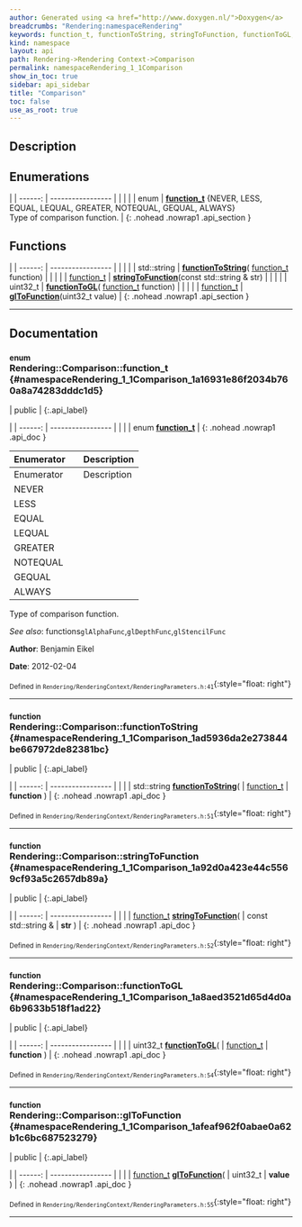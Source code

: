 ```yaml
---
author: Generated using <a href="http://www.doxygen.nl/">Doxygen</a>
breadcrumbs: "Rendering:namespaceRendering"
keywords: function_t, functionToString, stringToFunction, functionToGL, glToFunction
kind: namespace
layout: api
path: Rendering->Rendering Context->Comparison
permalink: namespaceRendering_1_1Comparison
show_in_toc: true
sidebar: api_sidebar
title: "Comparison"
toc: false
use_as_root: true
---
```


## Description





## Enumerations

|
| ------: | ----------------- |
|  | |
| enum | **[function_t](#namespaceRendering_1_1Comparison_1a16931e86f2034b760a8a74283dddc1d5)** {NEVER, LESS, EQUAL, LEQUAL, GREATER, NOTEQUAL, GEQUAL, ALWAYS} <br/> Type of comparison function. |
{: .nohead .nowrap1 .api_section }


## Functions

|
| ------: | ----------------- |
|  | |
| std::string | **[functionToString](#namespaceRendering_1_1Comparison_1ad5936da2e273844be667972de82381bc)**( [function_t](namespaceRendering_1_1Comparison#namespaceRendering_1_1Comparison_1a16931e86f2034b760a8a74283dddc1d5)  function) |
|  | |
| [function_t](namespaceRendering_1_1Comparison#namespaceRendering_1_1Comparison_1a16931e86f2034b760a8a74283dddc1d5) | **[stringToFunction](#namespaceRendering_1_1Comparison_1a92d0a423e44c5569cf93a5c2657db89a)**(const std::string & str) |
|  | |
| uint32_t | **[functionToGL](#namespaceRendering_1_1Comparison_1a8aed3521d65d4d0a6b9633b518f1ad22)**( [function_t](namespaceRendering_1_1Comparison#namespaceRendering_1_1Comparison_1a16931e86f2034b760a8a74283dddc1d5)  function) |
|  | |
| [function_t](namespaceRendering_1_1Comparison#namespaceRendering_1_1Comparison_1a16931e86f2034b760a8a74283dddc1d5) | **[glToFunction](#namespaceRendering_1_1Comparison_1afeaf962f0abae0a62b1c6bc687523279)**(uint32_t value) |
{: .nohead .nowrap1 .api_section }


-------------------------------------------------------------------

## Documentation

### <small>enum</small><br/> Rendering::Comparison::function_t {#namespaceRendering_1_1Comparison_1a16931e86f2034b760a8a74283dddc1d5}

| public |
{:.api_label}

|
| ------: | ----------------- |
|  |
| enum **[function_t](#namespaceRendering_1_1Comparison_1a16931e86f2034b760a8a74283dddc1d5)** |
{: .nohead .nowrap1 .api_doc }

| Enumerator |  | Description | 
| ---------- | -- | ----------- | 
| Enumerator |  | Description | 
| NEVER      |  |             | 
| LESS       |  |             | 
| EQUAL      |  |             | 
| LEQUAL     |  |             | 
| GREATER    |  |             | 
| NOTEQUAL   |  |             | 
| GEQUAL     |  |             | 
| ALWAYS     |  |             | 

Type of comparison function.





*See also*: functions`glAlphaFunc`,`glDepthFunc`,`glStencilFunc`



**Author**: Benjamin Eikel



**Date**: 2012-02-04





<sub>Defined in `Rendering/RenderingContext/RenderingParameters.h:41`</sub>{:style="float: right"}

-------------------------------------------------------------------

### <small>function</small><br/> Rendering::Comparison::functionToString {#namespaceRendering_1_1Comparison_1ad5936da2e273844be667972de82381bc}

| public |
{:.api_label}

|
| ------: | ----------------- |
|  |
| std::string **[functionToString](#namespaceRendering_1_1Comparison_1ad5936da2e273844be667972de82381bc)**( |  [function_t](namespaceRendering_1_1Comparison#namespaceRendering_1_1Comparison_1a16931e86f2034b760a8a74283dddc1d5)  | **function** ) |
{: .nohead .nowrap1 .api_doc }





<sub>Defined in `Rendering/RenderingContext/RenderingParameters.h:51`</sub>{:style="float: right"}

-------------------------------------------------------------------

### <small>function</small><br/> Rendering::Comparison::stringToFunction {#namespaceRendering_1_1Comparison_1a92d0a423e44c5569cf93a5c2657db89a}

| public |
{:.api_label}

|
| ------: | ----------------- |
|  |
| [function_t](namespaceRendering_1_1Comparison#namespaceRendering_1_1Comparison_1a16931e86f2034b760a8a74283dddc1d5) **[stringToFunction](#namespaceRendering_1_1Comparison_1a92d0a423e44c5569cf93a5c2657db89a)**( | const std::string & | **str** ) |
{: .nohead .nowrap1 .api_doc }





<sub>Defined in `Rendering/RenderingContext/RenderingParameters.h:52`</sub>{:style="float: right"}

-------------------------------------------------------------------

### <small>function</small><br/> Rendering::Comparison::functionToGL {#namespaceRendering_1_1Comparison_1a8aed3521d65d4d0a6b9633b518f1ad22}

| public |
{:.api_label}

|
| ------: | ----------------- |
|  |
| uint32_t **[functionToGL](#namespaceRendering_1_1Comparison_1a8aed3521d65d4d0a6b9633b518f1ad22)**( |  [function_t](namespaceRendering_1_1Comparison#namespaceRendering_1_1Comparison_1a16931e86f2034b760a8a74283dddc1d5)  | **function** ) |
{: .nohead .nowrap1 .api_doc }





<sub>Defined in `Rendering/RenderingContext/RenderingParameters.h:54`</sub>{:style="float: right"}

-------------------------------------------------------------------

### <small>function</small><br/> Rendering::Comparison::glToFunction {#namespaceRendering_1_1Comparison_1afeaf962f0abae0a62b1c6bc687523279}

| public |
{:.api_label}

|
| ------: | ----------------- |
|  |
| [function_t](namespaceRendering_1_1Comparison#namespaceRendering_1_1Comparison_1a16931e86f2034b760a8a74283dddc1d5) **[glToFunction](#namespaceRendering_1_1Comparison_1afeaf962f0abae0a62b1c6bc687523279)**( | uint32_t | **value** ) |
{: .nohead .nowrap1 .api_doc }





<sub>Defined in `Rendering/RenderingContext/RenderingParameters.h:55`</sub>{:style="float: right"}

-------------------------------------------------------------------

